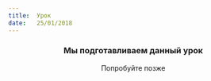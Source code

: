 ```yaml
---
title:  Урок
date:   25/01/2018
---
```


### <center>Мы подготавливаем данный урок</center>
<center>Попробуйте позже</center>